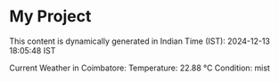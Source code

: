 # My Project

This content is dynamically generated in Indian Time (IST): 2024-12-13 18:05:48 IST


Current Weather in Coimbatore:
Temperature: 22.88 °C
Condition: mist
